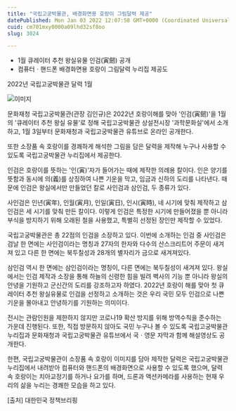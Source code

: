 ```yaml
---
title: "국립고궁박물관, 배경화면용 호랑이 그림달력 제공"
datePublished: Mon Jan 03 2022 12:07:58 GMT+0000 (Coordinated Universal Time)
cuid: cm701mxy0000a09lhd32sf8oo
slug: 3024

---
```



- 1월 큐레이터 추천 왕실유물 인검(寅劒) 공개
- 컴퓨터ㆍ핸드폰 배경화면용 호랑이 그림달력 누리집 제공도

2022년 국립고궁박물관 달력 1월

![이미지](https://cdn.hashnode.com/res/hashnode/image/upload/v1739251835255/ea3a4fb0-395f-49cc-af83-2aeceac92f19.jpeg)

문화재청 국립고궁박물관(관장 김인규)은 2022년 호랑이해를 맞아 '인검(寅劒)'을 1월의 '큐레이터 추천 왕실 유물'로 정해 국립고궁박물관 상설전시장 '과학문화실'에서 소개하고, 1월 3일부터 문화재청과 국립고궁박물관 유튜브로 온라인 공개한다.

또한 소장품 속 호랑이를 경쾌하게 해석한 그림을 담은 달력을 제작해 누구나 사용할 수 있도록 국립고궁박물관 누리집에서 제공한다.

인검은 호랑이를 뜻하는 '인(寅)'자가 들어가는 때에 제작한 의례용 칼이다. 인은 양기를 뜻함과 동시에 의(義)를 상징하여 나쁜 기운을 막고, 임금과 신하의 도리를 나타낸다. 때문에 인검은 왕실에서만 만들었던 칼로 사인검과 삼인검, 두 종류가 있다.

사인검은 인년(寅年), 인월(寅月), 인일(寅日), 인시(寅時), 네 시기에 맞춰 제작하고 삼인검은 세 시기를 맞춰 만든 칼이다. 이렇게 인검은 특정한 시기에 만들어졌을 뿐 아니라 부식을 방지하기 위해 오래된 철을 사용했고, 특별히 선정된 장인만 제작할 수 있었다.

국립고궁박물관은 총 22점의 인검을 소장하고 있다. 이번에 소개하는 인검 중 사인검은 검날 한 면에는 사인검이라는 명칭과 27자의 한자와 다수의 산스크리트어 주문이 새겨져 있고 다른 한 면에는 북두칠성과 28개의 별자리가 금으로 새겨져있다.

삼인검 역시 한 면에는 삼인검이라는 명칭이, 다른 면에는 북두칠성이 새겨져 있다. 왕실에서는 인검 제작과 소장을 통해 하늘의 신령한 힘을 빌려 벽사의 기능 뿐 아니라 왕실의 안녕을 기원하고 군신간의 도리를 강조하고자 하였다. 2022년 호랑이 해를 맞아 첫 큐레이터 추천 왕실유물로 인검을 선정하고 소개하는 것은 우리 국민 모두 인검으로 나쁜 기운을 몰아내고 안녕하기를 기원하는 의미이다.

전시는 관람인원을 제한하지 않지만 코로나19 확산 방지를 위해 방역수칙을 준수하는 가운데 진행된다. 또한, 직접 방문하지 않아도 국민 누구나 볼 수 있도록 국립고궁박물관 누리집과 문화재청과 국립고궁박물관 유튜브에서 국ㆍ영문 자막과 함께 해설영상도 공개한다.

한편, 국립고궁박물관이 소장품 속 호랑이 이미지를 담아 제작한 달력은 국립고궁박물관 누리집에서 내려받아 컴퓨터와 핸드폰의 배경화면으로 사용할 수 있도록 했으며, 달력 속 호랑이는 치아교정기를 하거나 요가를 하며, 드론과 액션카메라를 사용하는 현재 우리의 삶을 누리는 경쾌한 모습을 하고 있다.

[출처] 대한민국 정책브리핑